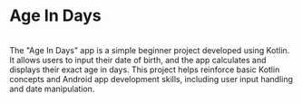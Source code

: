 # Age In Days
<br>The "Age In Days" app is a simple beginner project developed using Kotlin. It allows users to input their date of birth, and the app calculates and displays their exact age in days. This project helps reinforce basic Kotlin concepts and Android app development skills, including user input handling and date manipulation.
